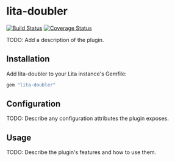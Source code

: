 # lita-doubler

[![Build Status](https://travis-ci.org/adelineming1998/lita-doubler.png?branch=master)](https://travis-ci.org/adelineming1998/lita-doubler)
[![Coverage Status](https://coveralls.io/repos/adelineming1998/lita-doubler/badge.png)](https://coveralls.io/r/adelineming1998/lita-doubler)

TODO: Add a description of the plugin.

## Installation

Add lita-doubler to your Lita instance's Gemfile:

``` ruby
gem "lita-doubler"
```

## Configuration

TODO: Describe any configuration attributes the plugin exposes.

## Usage

TODO: Describe the plugin's features and how to use them.
